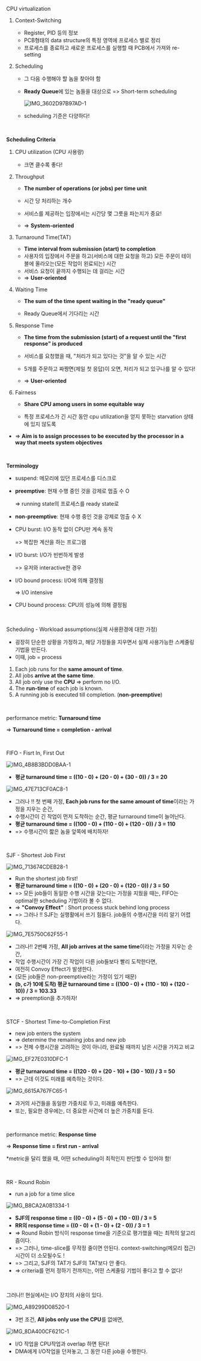 CPU virtualization

1. Context-Switching

   - Register, PID 등의 정보
   - PCB형태의 data structure의 특정 영역에 프로세스 별로 정리
   - 프로세스를 종료하고 새로운 프로세스를 실행할 때 PCB에서 가져와 re-setting

2. Scheduling

   - 그 다음 수행해야 할 놈을 찾아야 함

   - **Ready Queue**에 있는 놈들을 대상으로 => Short-term scheduling

     ![IMG_3602D97B97AD-1](image.assets/IMG_3602D97B97AD-1.jpeg)

   - scheduling 기준은 다양하다!

<br>

**Scheduling Criteria**

1. CPU utilization (CPU 사용량)
   - 크면 클수록 좋다!

2. Throughput

   - **The number of operations (or jobs) per time unit**

   - 시간 당 처리하는 개수
   - 서비스를 제공하는 입장에서는 시간당 몇 그릇을 파는지가 중요!
   - => **System-oriented**

3. Turnaround Time(TAT)
   - **Time interval from submission (start) to completion**
   - 사용자의 입장에서 주문을 하고(서비스에 대한 요청을 하고) 모든 주문이 테이블에 올라오는(모든 작업이 왼료되는) 시간
   - 서비스 요청이 끝까지 수행되는 데 걸리는 시간
   - => **User-oriented**

4. Waiting Time

   - **The sum of the time spent waiting in the "ready queue"**

   - Ready Queue에서 기다리는 시간

5. Response Time

   - **The time from the submission (start) of a request until the "first response" is produced**

   - 서비스를 요청했을 때, "처리가 되고 있다는 것"을 알 수 있는 시간
   - 5개를 주문하고 짜짱면(제일 첫 응답)이 오면, 처리가 되고 있구나를 알 수 있다!
   - => **User-oriented**

6. Fairness

   - **Share CPU among users in some equitable way**

   - 특정 프로세스가 긴 시간 동안 cpu utilization을 얻지 못하는 starvation 상태에 있지 않도록

- => **Aim is to assign processes to be executed by the processor in a way that meets system objectives**

<br>

**Terminology**

- suspend: 메모리에 있던 프로세스를 디스크로

- **preemptive**: 현재 수행 중인 것을 강제로 멈출 수 O

  => running state의 프로세스를 ready state로

- **non-preemptive**: 현재 수행 중인 것을 강제로 멈출 수 X

- CPU burst: I/O 동작 없이 CPU만 계속 동작

  => 복잡한 계산을 하는 프로그램

- I/O burst: I/O가 빈번하게 발생

  => 유저와 interactive한 경우

- I/O bound process: I/O에 의해 결정됨

  => I/O intensive

- CPU bound process: CPU의 성능에 의해 결정됨

<br>

Scheduling - Workload assumptions(실제 사용환경에 대한 가정)

- 굉장히 단순한 상황을 가정하고, 해당 가정들을 지우면서 실제 사용가능한 스케줄링 기법을 만든다.
- 이때, job = process

1. Each job runs for the **same amount of time**.
2. All jobs **arrive at the same time**.
3. All job only use the **CPU** => perform no I/O.
4. The **run-time** of each job is known.
5. A running job is executed till completion. (**non-preemptive**)

<br>

performance metric: **Turnaround time**

=> **Turnaround time = completion - arrival**

<br>

FIFO - Fisrt In, First Out

![IMG_4B8B3BDD0BAA-1](image.assets/IMG_4B8B3BDD0BAA-1.jpeg)

- **평균 turnaround time = ((10 - 0) + (20 - 0) + (30 - 0)) / 3 = 20**

![IMG_47E713CF0AC8-1](image.assets/IMG_47E713CF0AC8-1.jpeg)

- 그러나 !! 첫 번째 가정, **Each job runs for the same amount of time**이라는 가정을 지우는 순간,
- 수행시간이 긴 작업이 먼저 도착하는 순간, 평균 turnaround time이 늘어난다.
- **평균 turnaround time = ((100 - 0) + (110 - 0) + (120 - 0)) / 3 = 110**
- => 수행시간이 짧은 놈을 앞쪽에 배치하자!

<br>

SJF - Shortest Job First

![IMG_713674CDEB28-1](image.assets/IMG_713674CDEB28-1.jpeg)

- Run the shortest job first!
- **평균 turnaround time = ((10 - 0) + (20 - 0) + (120 - 0)) / 3 = 50**
- => 모든 job들이 동일한 수행 시간을 갖는다는 가정을 지웠을 때는, FIFO는 optimal한 scheduling 기법이라 볼 수 없다.
- => **"Convoy Effect"** : Short process stuck behind long process
- => 그러나 !! SJF는 실행활에서 쓰기 힘들다. job들의 수행시간을 미리 알기 어렵다.

![IMG_7E5750C62F55-1](image.assets/IMG_7E5750C62F55-1.jpeg)

- 그러나!! 2번째 가정, **All job arrives at the same time**이라는 가정을 지우는 순간, 
- 작업 수행시간이 가장 긴 작업이 다른 job들보다 빨리 도착한다면,
- 여전히 Convoy Effect가 발생한다.
- (모든 job들은 non-preemptive라는 가정이 있기 때문)
- **(b, c가 10에 도착) 평균 turnaround time = ((100 - 0) + (110 - 10) + (120 - 10)) / 3 = 103.33**
- => preemption을 추가하자!

<br>

STCF - Shortest Time-to-Completion First

- new job enters the system
- => determine the remaining jobs and new job
- => 전체 수행시간을 고려하는 것이 아니라, 완료될 때까지 남은 시간을 가지고 비교

![IMG_EF27E0310DFC-1](image.assets/IMG_EF27E0310DFC-1.jpeg)

- **평균 turnaround time = ((120 - 0) + (20 - 10) + (30 - 10)) / 3 = 50**
- => 근데 이것도 미래를 예측하는 것이다.

![IMG_6615A767FC65-1](image.assets/IMG_6615A767FC65-1.jpeg)

- 과거의 사건들을 동일한 가중치로 두고, 미래를 예측한다.
- 또는, 필요한 경우에는, 더 중요한 사건에 더 높은 가중치를 둔다.

<br>

performance metric: **Response time**

=> **Response time = first run - arrival**

*metric을 달리 했을 때, 어떤 scheduling이 최적인지 판단할 수 있어야 함!

<br>

RR - Round Robin

- run a job for a time slice

![IMG_B8CA2A0B1334-1](image.assets/IMG_B8CA2A0B1334-1.jpeg)

- **SJF의 response time = ((0 - 0) + (5 - 0) + (10 - 0)) / 3 = 5**
- **RR의 response time = ((0 - 0) + (1 - 0) + (2 - 0)) / 3 = 1**
- => Round Robin 방식이 response time을 기준으로 평가했을 때는 최적의 알고리즘이다.
- => 그러나, time-slice를 무작정 줄이면 안된다. context-switching(메모리 접근) 시간이 더 소모될수도 !
- => 그리고, SJF의 TAT가 SJF의 TAT보다 안 좋다.
- => criteria를 먼저 정하기 전까지는, 어떤 스케줄링 기법이 좋다고 할 수 없다!

<br>

그러나!! 현실에서는 I/O 장치의 사용이 있다.

![IMG_A89299D08520-1](image.assets/IMG_A89299D08520-1.jpeg)

- 3번 조건, **All jobs only use the CPU**를 없애면,

![IMG_8DA400CF621C-1](image.assets/IMG_8DA400CF621C-1.jpeg)

- I/O 작업을 CPU작업과 overlap 하면 된다!
- DMA에게 I/O작업을 던져놓고, 그 동안 다른 job을 수행한다.

